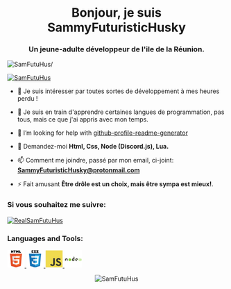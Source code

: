 <h1 align="center">Bonjour, je suis SammyFuturisticHusky</h1>

<h3 align="center">Un jeune-adulte développeur de l'ile de la Réunion.</h3>
<p align="left"> <img src=https://komarev.com/ghpvc/?username=SamFutuHus alt=SamFutuHus/> </p>

<p align="left"> <a href="https://twitter.com/SamFutuHus" target="blank"><img src="https://img.shields.io/twitter/follow/RealSamFutuHus?logo=twitter&style=for-the-badge" alt="SamFutuHus" /></a> </p>


- 🔭 Je suis intéresser par toutes sortes de développement à mes heures perdu !

- 🌱 Je suis en train d'apprendre certaines langues de programmation, pas tous, mais ce que j'ai appris avec mon temps.

- 🤔 I’m looking for help with [github-profile-readme-generator](https://github.com/rahuldkjain/github-profile-readme-generator)

- 💬 Demandez-moi **Html, Css, Node (Discord.js), Lua.**

- 📫 Comment me joindre, passé par mon email, ci-joint: **SammyFuturisticHusky@protonmail.com**

- ⚡ Fait amusant **Être drôle est un choix, mais être sympa est mieux!**.


<h3 align="left">Si vous souhaitez me suivre:</h3>
<p align="left">
<a href="https://twitter.com/RealSamFutuHus" target="blank"><img align="center" src="https://cdn.jsdelivr.net/npm/simple-icons@3.0.1/icons/twitter.svg" alt="RealSamFutuHus" height="30" width="40" /></a>


<!-- BLOG-POST-LIST:END -->

<h3 align="left">Languages and Tools:</h3>
<p align="left">
    <a href="https://www.w3.org/html/" target="_blank"> <img src="https://raw.githubusercontent.com/devicons/devicon/master/icons/html5/html5-original-wordmark.svg" alt="html5" width="40" height="40"/> </a>
    <a href="https://www.w3schools.com/css/" target="_blank"> <img src="https://raw.githubusercontent.com/devicons/devicon/master/icons/css3/css3-original-wordmark.svg" alt="css3" width="40" height="40"/> </a>
    <a href="https://developer.mozilla.org/en-US/docs/Web/JavaScript" target="_blank"> <img src="https://raw.githubusercontent.com/devicons/devicon/master/icons/javascript/javascript-original.svg" alt="javascript" width="40" height="40"/> </a>
      <a href="https://nodejs.org" target="_blank"> <img src="https://raw.githubusercontent.com/devicons/devicon/master/icons/nodejs/nodejs-original-wordmark.svg" alt="nodejs" width="40" height="40"/> </a>
    </p>
    
 <p align="center"> <img src=https://github-readme-stats.vercel.app/api?username=SamFutuHus&show_icons=true alt=SamFutuHus /> </p>

<!---
SamFutuHus/SamFutuHus is a ✨ special ✨ repository because its `README.md` (this file) appears on your GitHub profile.
You can click the Preview link to take a look at your changes.
--->
